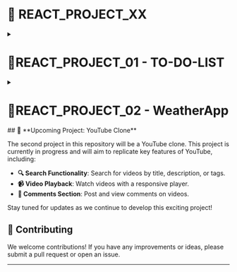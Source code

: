 
# 🚀 **REACT_PROJECT_XX**

<details close>
   <summary><h1> 📝REACT_PROJECT_01 - TO-DO-LIST</h1></summary>
   <br>

   Welcome to **REACT_PROJECT_01**! This is a sleek and user-friendly React to-do list application designed to help you manage your tasks effectively. With a clean interface and robust functionality, you can effortlessly keep track of your to-dos.

   ## 🌟 **Features**

   - **✨ Add Tasks**: Easily add new tasks with a simple interface.
   - **🗑️ Delete Tasks**: Remove tasks with a single click.
   - **✅ View Completed Tasks**: Check off tasks you’ve finished.
   - **⚠️ Incomplete Task Warnings**: Get notifications for tasks that are still pending.
   - **📅 Task Date and Time**: See when each task was added.

   ## 🛠️ **Technologies Used**

   - **React**: For dynamic state management and building the user interface.
   - **Tailwind CSS**: For responsive and modern styling.

   ## 📸 **Screenshots**

   Here are some snapshots of the application:

   ![Task List](https://github.com/someshsrichandan/REACT_PROJECTS_XX/blob/main/Images/to-do-1.png)  
   *Task List View*

   ![Add Task](https://github.com/someshsrichandan/REACT_PROJECTS_XX/blob/main/Images/to-do-3.png)  
   *Adding a New Task*

   ![Completed Task](https://github.com/someshsrichandan/REACT_PROJECTS_XX/blob/main/Images/to-do-2.png)  
   *Completed Task*

   ## 🚀 **Getting Started**

   To get this project running locally, follow these steps:

   1. **Clone the repository:**
      ```bash
      git clone https://github.com/someshsrichandan/REACT_PROJECT_XX.git
      ```

   2. **Navigate to the project directory:**
      ```bash
      cd REACT_PROJECT_XX\to_do_list\
      ```

   3. **Install dependencies:**
      ```bash
      npm install
      ```

   4. **Start the development server:**
      ```bash
      npm start
      ```

   5. **Open your browser and go to:**
      ```
      http://localhost:3000
      ```

   ## 📝 **Usage**

   - **Adding a Task**: Enter your task details and click "Add Task."
   - **Deleting a Task**: Click "Delete" next to the task you want to remove.
   - **Viewing Completed Tasks**: Navigate to the "Completed Tasks" section.
   - **Handling Incomplete Tasks**: Receive alerts for tasks that need attention.
</details>
   
<details close>
   <summary><h1> 📝REACT_PROJECT_02 - WeatherApp</h1></summary>
   # 🌤️ WeatherApp

Welcome to WeatherApp, a beautifully designed weather application that provides live weather data, a 5-day forecast, and detailed weather metrics for any location around the globe. With a sleek and modern UI, users can easily search for their desired location and get real-time weather updates, air quality information, and more.

![WeatherApp Screenshot](screenshot.png)

## 🚀 Features

- **Beautiful UI:** Experience a modern, clean, and responsive design that looks great on any device.
- **Search Functionality:** Quickly search for any city worldwide and get instant weather updates.
- **Live Weather Data:** View current weather conditions, including temperature, weather description, and more.
- **5-Day Forecast:** Get a detailed weather forecast for the next 5 days, including daily highs and lows.
- **Air Quality Index (AQI):** Check the air quality of the selected location, with health recommendations.
- **Detailed Weather Information:**
  - **Feels Like Temperature:** How the temperature actually feels.
  - **Humidity:** The amount of moisture in the air.
  - **Wind Speed:** How fast the wind is blowing.
  - **Pressure:** The atmospheric pressure at the location.
  - **Visibility:** How far you can see in the current conditions.
  - **Cloudiness:** The percentage of the sky covered by clouds.

## 🛠️ Tech Stack

- **React.js:** A JavaScript library for building user interfaces.
- **Tailwind CSS:** A utility-first CSS framework for creating custom designs.
- **OpenWeather API:** Provides real-time weather data and forecasts.

## 📦 Installation

Follow these steps to set up the project locally:

1. **Clone the Repository:**
   ```bash
   git clone https://github.com/someshsrichandan/REACT_PROJECT_XX.git

2. **Navigate to the project directory:**
   ```bash
   cd REACT_PROJECT_XX\weather_app
3. **Install dependencies:**
      ```bash
      npm install
      ```

4. **Start the development server:**
      ```bash
      npm start
      ```

5. **Open your browser and go to:**
      ```
      http://localhost:3000
      ```
</details>
## 🎥 **Upcoming Project: YouTube Clone**

The second project in this repository will be a YouTube clone. This project is currently in progress and will aim to replicate key features of YouTube, including:

- **🔍 Search Functionality**: Search for videos by title, description, or tags.
- **📹 Video Playback**: Watch videos with a responsive player.
- **💬 Comments Section**: Post and view comments on videos.

Stay tuned for updates as we continue to develop this exciting project!

## 🤝 **Contributing**

We welcome contributions! If you have any improvements or ideas, please submit a pull request or open an issue.


---

